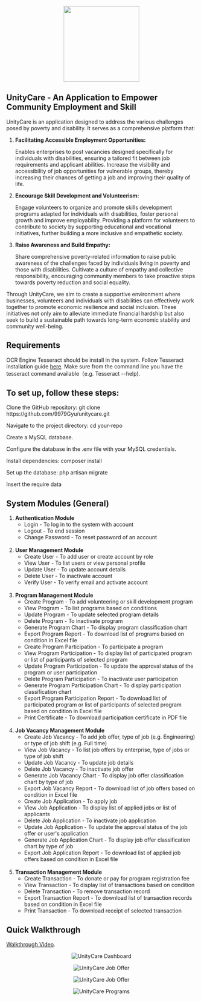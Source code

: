 <p align="center"><img src="https://github.com/user-attachments/assets/c6f6d996-a5d3-45ee-9f81-b7e682f47cfc" width="200"></p>

## UnityCare - An Application to Empower Community Employment and Skill

<p>UnityCare is an application designed to address the various challenges posed by poverty and disability. It serves as a comprehensive platform that:</p>

<div class="container"><ol><li><b>Facilitating Accessible Employment Opportunities:</b><p>Enables enterprises to post vacancies designed specifically for individuals with disabilities, ensuring a tailored fit between job requirements and applicant abilities. Increase the visibility and accessibility of job opportunities for vulnerable groups, thereby increasing their chances of getting a job and improving their quality of life.</p></li>
<li><b>Encourage Skill Development and Volunteerism:</b><p>Engage volunteers to organize and promote skills development programs adapted for individuals with disabilities, foster personal growth and improve employability. Providing a platform for volunteers to contribute to society by supporting educational and vocational initiatives, further building a more inclusive and empathetic society. </p></li>
<li><b>Raise Awareness and Build Empathy:</b><p>Share comprehensive poverty-related information to raise public awareness of the challenges faced by individuals living in poverty and those with disabilities. Cultivate a culture of empathy and collective responsibility, encouraging community members to take proactive steps towards poverty reduction and social equality.</p></li></ol></div>

<p>Through UnityCare, we aim to create a supportive environment where businesses, volunteers and individuals with disabilities can effectively work together to promote economic resilience and social inclusion. These initiatives not only aim to alleviate immediate financial hardship but also seek to build a sustainable path towards long-term economic stability and community well-being.</p>

## Requirements

OCR Engine Tesseract should be install in the system. Follow Tesseract installation guide <a href="https://github.com/tesseract-ocr/tessdoc#compiling-and-installation">here</a>. Make sure from the command line you have the tesseract command available（e.g. Tesseract --help).

## To set up, follow these steps:

<p>Clone the GitHub repository: git clone https://github.com/9979Gyu/unitycare.git</p>
<p>Navigate to the project directory: cd your-repo</p>
<p>Create a MySQL database.</p>
<p>Configure the database in the .env file with your MySQL credentials.</p>
<p>Install dependencies: composer install</p>
<p>Set up the database: php artisan migrate</p>
<p>Insert the require data</p>

## System Modules (General)

<ol>
    <li>
        <b>Authentication Module</b>
        <ul>
            <li>Login - To log in to the system with account</li>
            <li>Logout - To end session</li>
            <li>Change Password - To reset password of an account</li>
        </ul>
    </li><br>
    <li>
        <b>User Management Module</b>
        <ul>
            <li>Create User - To add user or create account by role</li>
            <li>View User - To list users or view personal profile</li>
            <li>Update User - To update account details</li>
            <li>Delete User - To inactivate account</li>
            <li>Verify User - To verify email and activate account</li>
        </ul>
    </li><br>
    <li>
        <b>Program Management Module</b>
        <ul>
            <li>Create Program - To add volunteering or skill development program</li>
            <li>View Program - To list programs based on conditions</li>
            <li>Update Program - To update selected program details</li>
            <li>Delete Program - To inactivate program</li>
            <li>Generate Program Chart - To display program classification chart</li>
            <li>Export Program Report - To download list of programs based on condition in Excel file</li>
            <li>Create Program Participation - To participate a program</li>
            <li>View Program Participation - To display list of participated program or list of participants of selected program</li>
            <li>Update Program Participation - To update the approval status of the program or user participation</li>
            <li>Delete Program Participation - To inactivate user participation</li>
            <li>Generate Program Participation Chart - To display participation classification chart</li>
            <li>Export Program Participation Report - To download list of participated program or list of participants of selected program based on condition in Excel file</li>
            <li>Print Certificate - To download participation certificate in PDF file</li>
        </ul>
    </li><br>
    <li>
        <b>Job Vacancy Management Module</b>
        <ul>
            <li>Create Job Vacancy - To add job offer, type of job (e.g. Engineering) or type of job shift (e.g. Full time)</li>
            <li>View Job Vacancy - To list job offers by enterprise, type of jobs or type of job shift</li>
            <li>Update Job Vacancy - To update job details</li>
            <li>Delete Job Vacancy - To inactivate job offer</li>
            <li>Generate Job Vacancy Chart - To display job offer classification chart by type of job</li>
            <li>Export Job Vacancy Report - To download list of job offers based on condition in Excel file</li>
            <li>Create Job Application - To apply job</li>
            <li>View Job Application - To display list of applied jobs or list of applicants</li>
            <li>Delete Job Application - To inactivate job application</li>
            <li>Update Job Application - To update the approval status of the job offer or user's application</li>
            <li>Generate Job Application Chart - To display job offer classification chart by type of job</li>
            <li>Export Job Application Report - To download list of applied job offers based on condition in Excel file</li>
        </ul>
    </li><br>
    <li>
        <b>Transaction Management Module</b>
        <ul>
            <li>Create Transaction - To donate or pay for program registration fee</li>
            <li>View Transaction - To display list of transactions based on condition</li>
            <li>Delete Transaction - To remove transaction record</li>
            <li>Export Transaction Report - To download list of transaction records based on condition in Excel file</li>
            <li>Print Transaction - To download receipt of selected transaction</li>
        </ul>
    </li>
</ol>

## Quick Walkthrough

<a href="https://youtu.be/ab_lJo7JxxQ">Walkthrough Video</a>.

<div align="center">
    <p border><img src="https://github.com/user-attachments/assets/56d1cb71-9d35-4cb7-940a-22cd682653ac" alt="UnityCare Dashboard"></p>
    <p><img src="https://github.com/user-attachments/assets/835921a0-625e-43db-bd2a-d3ad2444235d" alt="UnityCare Job Offer"></p>
    <p><img src="https://github.com/user-attachments/assets/729f0ecb-9050-46d5-9721-182b01ebfb12" alt="UnityCare Job Offer"></p>
    <p><img src="https://github.com/user-attachments/assets/bddbfd0b-d832-40de-a1d3-036bcd62d7cd" alt="UnityCare Programs"></p>
</div>

<!-- <p align="center"><a href="https://laravel.com" target="_blank"><img src="https://raw.githubusercontent.com/laravel/art/master/logo-lockup/5%20SVG/2%20CMYK/1%20Full%20Color/laravel-logolockup-cmyk-red.svg" width="400"></a></p>

<p align="center">
<a href="https://travis-ci.org/laravel/framework"><img src="https://travis-ci.org/laravel/framework.svg" alt="Build Status"></a>
<a href="https://packagist.org/packages/laravel/framework"><img src="https://img.shields.io/packagist/dt/laravel/framework" alt="Total Downloads"></a>
<a href="https://packagist.org/packages/laravel/framework"><img src="https://img.shields.io/packagist/v/laravel/framework" alt="Latest Stable Version"></a>
<a href="https://packagist.org/packages/laravel/framework"><img src="https://img.shields.io/packagist/l/laravel/framework" alt="License"></a>
</p>

## About Laravel

Laravel is a web application framework with expressive, elegant syntax. We believe development must be an enjoyable and creative experience to be truly fulfilling. Laravel takes the pain out of development by easing common tasks used in many web projects, such as:

- [Simple, fast routing engine](https://laravel.com/docs/routing).
- [Powerful dependency injection container](https://laravel.com/docs/container).
- Multiple back-ends for [session](https://laravel.com/docs/session) and [cache](https://laravel.com/docs/cache) storage.
- Expressive, intuitive [database ORM](https://laravel.com/docs/eloquent).
- Database agnostic [schema migrations](https://laravel.com/docs/migrations).
- [Robust background job processing](https://laravel.com/docs/queues).
- [Real-time event broadcasting](https://laravel.com/docs/broadcasting).

Laravel is accessible, powerful, and provides tools required for large, robust applications.

## Learning Laravel

Laravel has the most extensive and thorough [documentation](https://laravel.com/docs) and video tutorial library of all modern web application frameworks, making it a breeze to get started with the framework.

If you don't feel like reading, [Laracasts](https://laracasts.com) can help. Laracasts contains over 1500 video tutorials on a range of topics including Laravel, modern PHP, unit testing, and JavaScript. Boost your skills by digging into our comprehensive video library.

## Laravel Sponsors

We would like to extend our thanks to the following sponsors for funding Laravel development. If you are interested in becoming a sponsor, please visit the Laravel [Patreon page](https://patreon.com/taylorotwell).

### Premium Partners

- **[Vehikl](https://vehikl.com/)**
- **[Tighten Co.](https://tighten.co)**
- **[Kirschbaum Development Group](https://kirschbaumdevelopment.com)**
- **[64 Robots](https://64robots.com)**
- **[Cubet Techno Labs](https://cubettech.com)**
- **[Cyber-Duck](https://cyber-duck.co.uk)**
- **[Many](https://www.many.co.uk)**
- **[Webdock, Fast VPS Hosting](https://www.webdock.io/en)**
- **[DevSquad](https://devsquad.com)**
- **[Curotec](https://www.curotec.com/services/technologies/laravel/)**
- **[OP.GG](https://op.gg)**
- **[WebReinvent](https://webreinvent.com/?utm_source=laravel&utm_medium=github&utm_campaign=patreon-sponsors)**
- **[Lendio](https://lendio.com)**

## Contributing

Thank you for considering contributing to the Laravel framework! The contribution guide can be found in the [Laravel documentation](https://laravel.com/docs/contributions).

## Code of Conduct

In order to ensure that the Laravel community is welcoming to all, please review and abide by the [Code of Conduct](https://laravel.com/docs/contributions#code-of-conduct).

## Security Vulnerabilities

If you discover a security vulnerability within Laravel, please send an e-mail to Taylor Otwell via [taylor@laravel.com](mailto:taylor@laravel.com). All security vulnerabilities will be promptly addressed.

## License

The Laravel framework is open-sourced software licensed under the [MIT license](https://opensource.org/licenses/MIT). -->
